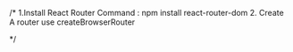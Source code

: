/*
1.Install React Router Command : npm install react-router-dom
2. Create A router use createBrowserRouter

*/